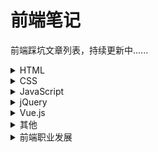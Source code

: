 # 前端笔记
前端踩坑文章列表，持续更新中......


<details><summary>HTML</summary><p>

- [聊聊HTML5中的Web Notification桌面通知](https://github.com/Daotin/fe-notes/issues/3)

</p></details>

<details><summary>CSS</summary><p>

- [css实现左右两个div等高](https://github.com/Daotin/fe-notes/issues/1)
- [css样式优先级计算规则](https://github.com/Daotin/fe-notes/issues/2)
- [calc在css，less，scss用法](https://github.com/Daotin/fe-notes/issues/63)
- [css 文字背景渐变色](https://github.com/Daotin/fe-notes/issues/64)
- [创建一个边角阴影的box（酷）](https://github.com/Daotin/fe-notes/issues/80)
- [如何设置input输入框的宽度随文字的输入长度而改变？](https://github.com/Daotin/fe-notes/issues/81)
- [css画平行四边形](https://github.com/Daotin/fe-notes/issues/88)
- [如何用css画一个文件上传图案？](https://github.com/Daotin/fe-notes/issues/97)
- [自定义浏览器滚动条样式（兼容chrome和firefox）](https://github.com/Daotin/fe-notes/issues/104)
- [那些鲜为人知的CSS属性](https://github.com/Daotin/fe-notes/issues/105)
- [pre,code 标签换行](https://github.com/Daotin/fe-notes/issues/108)
- [你可能不知道的css-doodle](https://github.com/Daotin/fe-notes/issues/128)
- [div盒子水平垂直居中方法](https://github.com/Daotin/fe-notes/issues/130)
- [【转】如何隐藏滚动条？](https://github.com/Daotin/fe-notes/issues/131)

</p></details>

<details><summary>JavaScript</summary><p>

- [前端路由的实现原理](https://github.com/Daotin/fe-notes/issues/4)
- [3分钟搞定图片懒加载](https://github.com/Daotin/fe-notes/issues/46)
- [详细梳理ajax跨域4种解决方案](https://github.com/Daotin/fe-notes/issues/55)
- [图片瀑布流，so easy!](https://github.com/Daotin/fe-notes/issues/56)
- [各种JavaScript排序算法](https://github.com/Daotin/fe-notes/issues/60)
- [移动端滚动问题](https://github.com/Daotin/fe-notes/issues/61)
- [js将带时区的时间转化为正常格式](https://github.com/Daotin/fe-notes/issues/62)
- [canvas入门，就是这个feel！](https://github.com/Daotin/fe-notes/issues/65)
- [天了噜，为什么外链css要放在头部，js要放在尾部？](https://github.com/Daotin/fe-notes/issues/66)
- [神马？使用JS直接上传并预览粘贴板的图片？](https://github.com/Daotin/fe-notes/issues/70)
- [input输入框change和blur事件区别](https://github.com/Daotin/fe-notes/issues/72)
- [防止 window.open 被拦截](https://github.com/Daotin/fe-notes/issues/73)
- [发现fixed定位的基准不是整个视口区域](https://github.com/Daotin/fe-notes/issues/78)
- [map遍历数组的item不能直接赋值！](https://github.com/Daotin/fe-notes/issues/83)
- [利用ts-check对JavaScript进行静态类型检测](https://github.com/Daotin/fe-notes/issues/84)
- [JS复制内容到剪贴板（转）](https://github.com/Daotin/fe-notes/issues/89)
- [微信公众号开发（Demo）](https://github.com/Daotin/fe-notes/issues/86)
- [Hybird混合开发](https://github.com/Daotin/fe-notes/issues/87)
- [JS移动光标到可编辑区域末尾](https://github.com/Daotin/fe-notes/issues/93)
- [聊天窗口内容自动滚动到底部](https://github.com/Daotin/fe-notes/issues/94)
- [将包含时间戳的对象数组按天排序](https://github.com/Daotin/fe-notes/issues/98)
- [四两拨千斤，一招搞定数字格式化问题](https://github.com/Daotin/fe-notes/issues/99)
- [ES6、ES7、ES8、ES9、ES10新特性（转）](https://github.com/Daotin/fe-notes/issues/100)
- [前端防抖与节流](https://github.com/Daotin/fe-notes/issues/103)
- [IOS系统input输入框为readonly时，隐藏键盘上的上下箭头](https://github.com/Daotin/fe-notes/issues/120)
- [js 数组对象深拷贝](https://github.com/Daotin/fe-notes/issues/122)
- [js对象数组去重](https://github.com/Daotin/fe-notes/issues/125)
- [弹指间，网页灰飞烟灭——Google灭霸彩蛋实现](https://github.com/Daotin/fe-notes/issues/126)
- [js变量提升与函数提升的详细过程](https://github.com/Daotin/fe-notes/issues/129)
- [子元素scroll父元素容器不跟随滚动](https://github.com/Daotin/fe-notes/issues/134)
- [js字符串_数组常用方法](https://github.com/Daotin/fe-notes/issues/138)
- [正则表达式如何替换字符串中的最后一个匹配项？](https://github.com/Daotin/fe-notes/issues/166)
- [scrollIntoView() 让元素进入可视区域](https://github.com/Daotin/fe-notes/issues/167)
- [前端文件如何上传](https://github.com/Daotin/fe-notes/issues/168)
- [compositionstart和compositionend事件 ](https://github.com/Daotin/fe-notes/issues/170)
- [文字背景对比度contrast ratio的计算公式](https://github.com/Daotin/fe-notes/issues/173)

</p></details>

<details><summary>jQuery</summary><p>

- [jquery中attr和prop区别](https://github.com/Daotin/fe-notes/issues/7)
- [jQuery中的done() fail() then() $when()到底是什么](https://github.com/Daotin/fe-notes/issues/124)
- [jQuery ui中sortable draggable droppable的使用](https://github.com/Daotin/fe-notes/issues/171)

</p></details>

<details><summary>Vue.js</summary><p>

- [vue的provide和inject特性](https://github.com/Daotin/fe-notes/issues/5)
- [vue获取后端数据放在created还是mounted方法里面？](https://github.com/Daotin/fe-notes/issues/6)
- [vue路由相关](https://github.com/Daotin/fe-notes/issues/69)
- [vue hover事件如何触发？](https://github.com/Daotin/fe-notes/issues/74)
- [vue中子组件直接修改父组件prop属性bug](https://github.com/Daotin/fe-notes/issues/75)
- [简单实现vue列表点击某个高亮显示](https://github.com/Daotin/fe-notes/issues/76)
- [vue中点击屏幕其他区域关闭自定义div弹出框](https://github.com/Daotin/fe-notes/issues/77)
- [vue改变数组排序，视图未更新？](https://github.com/Daotin/fe-notes/issues/79)
- [父传子的prop数据改变，但子组件未刷新？](https://github.com/Daotin/fe-notes/issues/82)
- [vue-router之keep-alive（转）](https://github.com/Daotin/fe-notes/issues/90)
- [vue插件开发（转）](https://github.com/Daotin/fe-notes/issues/91)
- [Vue.js命名风格指南](https://github.com/Daotin/fe-notes/issues/92)
- [父组件监听子组件加载完成事件](https://github.com/Daotin/fe-notes/issues/95)
- [vue-loader版本v14与v15配置问题](https://github.com/Daotin/fe-notes/issues/96)
- [使用vue-cli3+快速搭建简单的vue项目](https://github.com/Daotin/fe-notes/issues/102)
- [vue组件编写文档如何一份代码既显示UI样式，又显示文件源代码？](https://github.com/Daotin/fe-notes/issues/107)
- [vue如何获取跨层级组件实例？](https://github.com/Daotin/fe-notes/issues/109)
- [vue用template还是JSX？](https://github.com/Daotin/fe-notes/issues/110)
- [一个实现部分功能的简易版vuex](https://github.com/Daotin/fe-notes/issues/111)
- [Vue路由配置history模式](https://github.com/Daotin/fe-notes/issues/112)
- [Vue路由懒加载](https://github.com/Daotin/fe-notes/issues/113)
- [vue render函数](https://github.com/Daotin/fe-notes/issues/114)
- [vue路由传参和获取参数](https://github.com/Daotin/fe-notes/issues/119)
- [vue2.0做移动端开发用到的相关插件和经验总结](https://github.com/Daotin/fe-notes/issues/121)
- [vue 客户端渲染和服务端渲染](https://github.com/Daotin/fe-notes/issues/123)
- [Vue如何下载文件？](https://github.com/Daotin/fe-notes/issues/135)
- [简单总结Vue进入/离开过渡&动画](https://github.com/Daotin/fe-notes/issues/136)
- [如何使用 v-model 绑定一个 computed 属性？](https://github.com/Daotin/fe-notes/issues/172)

</p></details>



<details><summary>其他</summary><p>

- [主流跨平台框架对比](https://github.com/Daotin/fe-notes/issues/106)
- [一款超人气代码格式化工具prettier](https://github.com/Daotin/fe-notes/issues/127)
- [简易flux项目](https://github.com/Daotin/fe-notes/issues/132)
- [简易redux项目](https://github.com/Daotin/fe-notes/issues/133)
- [github常用搜索选项](https://github.com/Daotin/fe-notes/issues/137)
- [github hosts](https://github.com/Daotin/fe-notes/issues/140)
- [Windows 下解除文件占用的工具](https://github.com/Daotin/fe-notes/issues/141)
- [要不要重复造轮子？](https://github.com/Daotin/fe-notes/issues/142)
- [国内加速访问Github的办法，超级简单！（转）](https://github.com/Daotin/fe-notes/issues/144)
- [github提交代码contributions不显示小绿块](https://github.com/Daotin/fe-notes/issues/161)
- [github常用搜索](https://github.com/Daotin/fe-notes/issues/162)
- [Google搜索技巧](https://github.com/Daotin/fe-notes/issues/163)
- [node启动报错 error code ELIFECYCLE](https://github.com/Daotin/fe-notes/issues/165)

</p></details>



<details><summary>前端职业发展</summary><p>

- [我的前端成长之路（玉伯）](https://github.com/Daotin/fe-notes/issues/101)
- [高级工程师的标准](https://github.com/Daotin/fe-notes/issues/148)
- [前端的未来发展（winter）](https://github.com/Daotin/fe-notes/issues/164)
- [前端工程师的危机](https://github.com/Daotin/fe-notes/issues/169)

</p></details>


